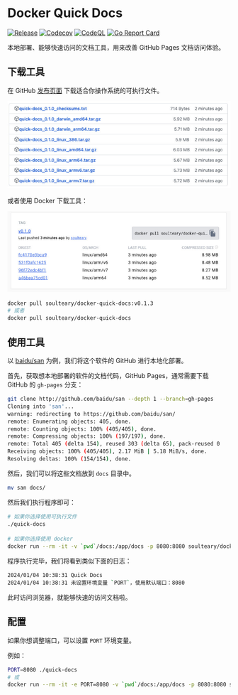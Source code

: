# Docker Quick Docs

[![Release](https://github.com/soulteary/docker-quick-docs/actions/workflows/release.yaml/badge.svg)](https://github.com/soulteary/docker-quick-docs/actions/workflows/release.yaml) [![Codecov](https://github.com/soulteary/docker-quick-docs/actions/workflows/codecov.yml/badge.svg)](https://github.com/soulteary/docker-quick-docs/actions/workflows/codecov.yml) [![CodeQL](https://github.com/soulteary/docker-quick-docs/actions/workflows/codeql.yml/badge.svg)](https://github.com/soulteary/docker-quick-docs/actions/workflows/codeql.yml) [![Go Report Card](https://goreportcard.com/badge/github.com/soulteary/docker-quick-docs)](https://goreportcard.com/report/github.com/soulteary/docker-quick-docs)

本地部署、能够快速访问的文档工具，用来改善 GitHub Pages 文档访问体验。

## 下载工具

在 GitHub [发布页面](https://github.com/soulteary/docker-quick-docs/releases) 下载适合你操作系统的可执行文件。

![](.github/assets.jpg)

或者使用 Docker 下载工具：

![](.github/dockerhub.jpg)

```bash
docker pull soulteary/docker-quick-docs:v0.1.3
# 或者
docker pull soulteary/docker-quick-docs
```

## 使用工具

以 [baidu/san](http://github.com/baidu/san) 为例，我们将这个软件的 GitHub 进行本地化部署。

首先，获取想本地部署的软件的文档代码，GitHub Pages，通常需要下载 GitHub 的 `gh-pages` 分支：

```bash
git clone http://github.com/baidu/san --depth 1 --branch=gh-pages
Cloning into 'san'...
warning: redirecting to https://github.com/baidu/san/
remote: Enumerating objects: 405, done.
remote: Counting objects: 100% (405/405), done.
remote: Compressing objects: 100% (197/197), done.
remote: Total 405 (delta 154), reused 303 (delta 65), pack-reused 0
Receiving objects: 100% (405/405), 2.17 MiB | 5.18 MiB/s, done.
Resolving deltas: 100% (154/154), done.
```

然后，我们可以将这些文档放到 `docs` 目录中。

```bash
mv san docs/
```

然后我们执行程序即可：

```bash
# 如果你选择使用可执行文件
./quick-docs

# 如果你选择使用 docker
docker run --rm -it -v `pwd`/docs:/app/docs -p 8080:8080 soulteary/docker-quick-docs:v0.1.3
```

程序执行完毕，我们将看到类似下面的日志：

```bash
2024/01/04 10:38:31 Quick Docs
2024/01/04 10:38:31 未设置环境变量 `PORT`，使用默认端口：8080
```

此时访问浏览器，就能够快速的访问文档啦。

## 配置

如果你想调整端口，可以设置 `PORT` 环境变量。

例如：

```bash
PORT=8080 ./quick-docs
# 或
docker run --rm -it -e PORT=8080 -v `pwd`/docs:/app/docs -p 8080:8080 soulteary/docker-quick-docs:v0.1.3
```
